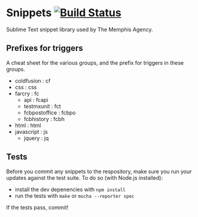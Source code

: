# Snippets [![Build Status](https://travis-ci.org/thememphisagency/snippets.png?branch=master)](https://travis-ci.org/thememphisagency/snippets)

Sublime Text snippet library used by The Memphis Agency.

## Prefixes for triggers

A cheat sheet for the various groups, and the prefix for triggers in these groups.

* coldfusion : cf
* css : css
* farcry : fc
	* api : fcapi
	* testmxunit : fct
	* fcbpostoffice : fcbpo
	* fcbhistory : fcbh
* html : html
* javascript : js
	* jquery : jq


## Tests

Before you commit any snippets to the respository, make sure you run your updates against the test suite. To do so (with Node.js installed):

- install the dev depenencies with `npm install`
- run the tests with `make` or `mocha --reporter spec`

If the tests pass, commit!